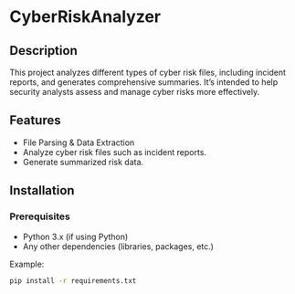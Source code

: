 # CyberRiskAnalyzer

## Description
This project analyzes different types of cyber risk files, including incident reports, and generates comprehensive summaries. It’s intended to help security analysts assess and manage cyber risks more effectively.

## Features
- File Parsing & Data Extraction
- Analyze cyber risk files such as incident reports.
- Generate summarized risk data.


## Installation

### Prerequisites
- Python 3.x (if using Python)
- Any other dependencies (libraries, packages, etc.)

Example:
```bash
pip install -r requirements.txt
